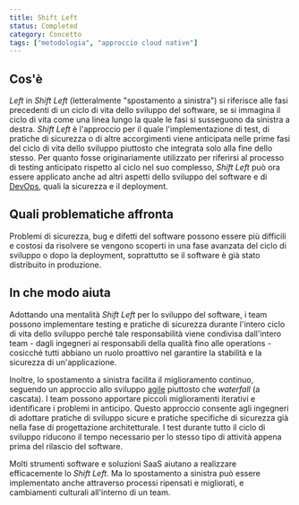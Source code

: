 ```yaml
---
title: Shift Left
status: Completed
category: Concetto
tags: ["metodologia", "approccio cloud native"]
---
```


## Cos'è

_Left_ in _Shift Left_ (letteralmente "spostamento a sinistra") si riferisce alle fasi precedenti di un ciclo di vita dello sviluppo del software, se si immagina il ciclo di vita come una linea lungo la quale le fasi si susseguono da sinistra a destra.
_Shift Left_ è l'approccio per il quale l'implementazione di test, di pratiche di sicurezza o di altre accorgimenti viene anticipata nelle prime fasi del ciclo di vita dello sviluppo piuttosto che integrata solo alla fine dello stesso.
Per quanto fosse originariamente utilizzato per riferirsi al processo di testing anticipato rispetto al ciclo nel suo complesso, _Shift Left_ può ora essere applicato anche ad altri aspetti dello sviluppo del software e di [DevOps](/it/devops/), quali la sicurezza e il deployment. 

## Quali problematiche affronta

Problemi di sicurezza, bug e difetti del software possono essere più difficili e costosi da risolvere se vengono scoperti in una fase avanzata del ciclo di sviluppo o dopo la deployment, soprattutto se il software è già stato distribuito in produzione.

## In che modo aiuta

Adottando una mentalità _Shift Left_ per lo sviluppo del software, i team possono implementare testing e pratiche di sicurezza durante l'intero ciclo di vita dello sviluppo perché tale responsabilità viene condivisa dall'intero team - dagli ingegneri ai responsabili della qualità fino alle operations - cosicché tutti abbiano un ruolo proattivo nel garantire la stabilità e la sicurezza di un'applicazione.

Inoltre, lo spostamento a sinistra facilita il miglioramento continuo, seguendo un approccio allo sviluppo [agile](/it/agile-software-development/) piuttosto che _waterfall_ (a cascata).
I team possono apportare piccoli miglioramenti iterativi e identificare i problemi in anticipo. Questo approccio consente agli ingegneri di adottare pratiche di sviluppo sicure e pratiche specifiche di sicurezza già nella fase di progettazione architetturale.
I test durante tutto il ciclo di sviluppo riducono il tempo necessario per lo stesso tipo di attività appena prima del rilascio del software.

Molti strumenti software e soluzioni SaaS aiutano a realizzare efficacemente lo _Shift Left_. Ma lo spostamento a sinistra può essere implementato anche attraverso processi ripensati e migliorati, e cambiamenti culturali all'interno di un team.
